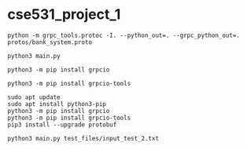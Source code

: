 # cse531_project_1
```
python -m grpc_tools.protoc -I. --python_out=. --grpc_python_out=. protos/bank_system.proto
```
```
python3 main.py
```
```
python3 -m pip install grpcio
```
```
python3 -m pip install grpcio-tools
```


```
sudo apt update
sudo apt install python3-pip
python3 -m pip install grpcio
python3 -m pip install grpcio-tools
pip3 install --upgrade protobuf

```

```
python3 main.py test_files/input_test_2.txt
```